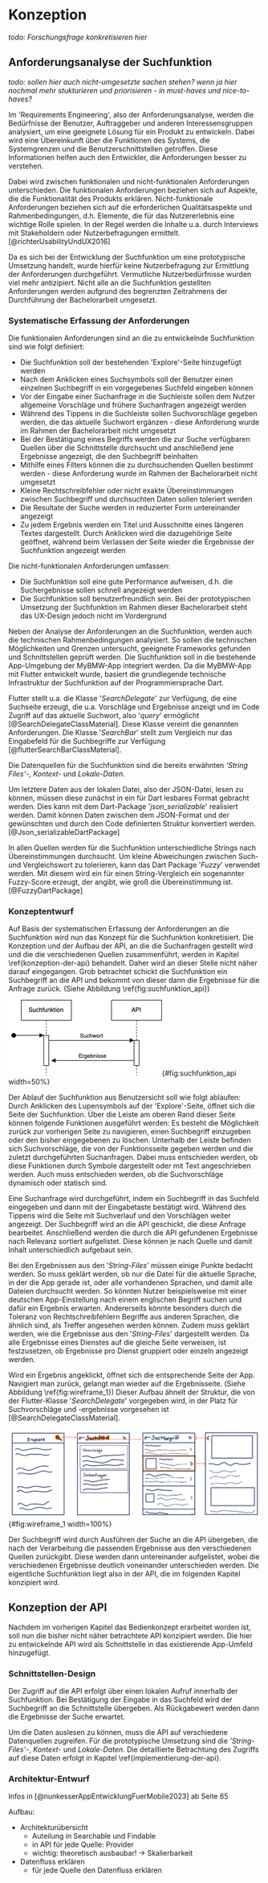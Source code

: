 # Konzeption

*todo: Forschungsfrage konkretisieren hier*
<!-- Überblick über die Zielsetzung der Konzeption der Suchfunktion.
Erläuterung der Relevanz der Suchfunktion innerhalb der MyBMW-App.
Beschreibung des strukturellen Aufbaus der Konzeption. -->



## Anforderungsanalyse der Suchfunktion

*todo: sollen hier auch nicht-umgesetzte sachen stehen? wenn ja hier nochmal mehr stukturieren und priorisieren - in must-haves und nice-to-haves?*

Im 'Requirements Engineering', also der Anforderungsanalyse, werden die Bedürfnisse der Benutzer, Auftraggeber und anderen Interessensgruppen analysiert, um eine geeignete Lösung für ein Produkt zu entwickeln. Dabei wird eine Übereinkunft über die Funktionen des Systems, die Systemgrenzen und die Benutzerschnittstellen getroffen. Diese Informationen helfen auch den Entwickler, die Anforderungen besser zu verstehen.
<!-- Requirements Engineering / Anforderungsanalyse [@richterUsabilityUndUX2016]:
- Erarbeitung und Erhaltung von Übereinkunft der Stakeholder über Funktionen von System
- Vermittelt Entwicklern besseres Verständnis der Anforderungen
- Definition von Systemgrenzen und Benutzerschnittstellen (mit Fokus auf Bedürfnisse und Ziele der Benutzer)
- Anforderungen ('Requirements') sind ein Teil der primären Disziplinen des Software Engineerings
- Bedürnisse von Benutzern, Auftraggeber und weiteren Interessengruppen (Stakeholder) aufzuarbeiten, damit passende Lösung daraus erstellt werden kann
- Aufbauend auf Bedürfnissen: Erarbeitung von Rahmenbedingungne und Qualitätsanfroderungen
- Bei der Mobilen User Experience: Wer ist die anvisierte Zielgruppe und was sind deren Bedürfnisse? In welchem Kontext und in welchen Situationen wird die Anwendung verwendet? Welche Funktionen sind für die Benutzer in diesen Situationen wirklich nutzbringend?  -->
Dabei wird zwischen funktionalen und nicht-funktionalen Anforderungen unterschieden. Die funktionalen Anforderungen beziehen sich auf Aspekte, die die Funktionalität des Produkts erklären. Nicht-funktionale Anforderungen beziehen sich auf die erforderlichen Qualitätsaspekte und Rahmenbedingungen, d.h. Elemente, die für das Nutzererlebnis eine wichtige Rolle spielen. In der Regel werden die Inhalte u.a. durch Interviews mit Stakeholdern oder Nutzerbefragungen ermittelt. [@richterUsabilityUndUX2016]

<!-- Funktionale und nicht-funktionale Anforderungen [@richterUsabilityUndUX2016]:
- Funktionale Anforderungen: 
    - Aspekte die mit Funktionsangebot von Produkt zusammenhängen
    - z.B. Suchen, Bestellen, Bewerten
- Nicht-funktionale Anforderungen:
    - geforderte Qualitätsaspekte und Rahmenbedingungen
    - z.B. Anforderungen zur Verfügbarkeit, Antwortzeit, Ausfallsicherheit
    - wichtige Rolle für Nutzererlebnis, Auswirkungen auf verwendete Technologien
- Methoden normalerweise: Interviews und Gespräche mit verscheidenen Stakeholdern, Analyse von Altsystemen und Dokumentationen, Interviews mit Nutzern -->

Da es sich bei der Entwicklung der Suchfunktion um eine prototypische Umsetzung handelt, wurde hierfür keine Nutzerbefragung zur Ermittlung der Anforderungen durchgeführt. Vermutliche Nutzerbedürfnisse wurden viel mehr antizipiert. Nicht alle an die Suchfunktion gestellten Anforderungen werden aufgrund des begrenzten Zeitrahmens der Durchführung der Bachelorarbeit umgesetzt.

<!-- - Aber - hier nur prototypische umsetzung, groben Anforderungen kamen von Abteilung und so formuliert, dass es für den protoypschen Umfang sinn macht -->


### Systematische Erfassung der Anforderungen

<!--todo: das rein oder raus - Die identifizierte Zielgruppe der Suchfunktion sind alle Nutzer der MyBMW App - insbesondere diejenigen, die Inhalte innerhalb der App suchen und schnell finden wollen. So können diese nach einem Stichwort, z.B. 'Klima', suchen und bekommen dann die Ergebnisse der App-Inhalte angezeigt, in denen dieses Wort vorkommt. -->

<!-- - *Identifizierung der Zielgruppe und deren Bedürfnisse*
    - *Identifizieren Sie die Zielgruppe und deren Erwartungen an die Suchfunktion*
        Zielgruppe:
        - Alle Benutzer der BMW App
        - besonders die, die speziell auf der Suche nach etwas sind: Tutorial, mehr Informationen über bestimmte Funktion, Interesse an bestimmter Funktion (z.B. Navigation oder Klima)
        Erwartungen:
        - Grundsätzlich: Das Finden, wonach gesucht wird
        - Ideal: Beim Suchen Vorschläge
        - nach Suchen: Übersichtliche Darstellung aller möglichen Ergebnisse, beim Drücken auf Ergebnis möchte man direkt zur Information gelangen
        - evtl. Suchverlauf anzeigen
        - allgemein: relevante Suchergebnisse, schnelle Reaktionszeit -->

<!-- - *Analyse der Suchszenarien*
    - Suche nach einem Stichwort, um zu sehen, ob in letzter Zeit Updates dafür waren -> z.B. 'Klima' eingeben und schauen, ob es in den Release Notes vorgekommen ist, evtl. hierfür gleich Filter
    - Schnelles Suchen nach Tutorial/genauerer Anleitung: z.B. 'Navigation' eingeben und auf How-To-Video stoßen, zuvor ist die Filterung nach 'Video' oder 'Tutorial' möglich -->

Die funktionalen Anforderungen sind an die zu entwickelnde Suchfunktion sind wie folgt definiert:

- Die Suchfunktion soll der bestehenden 'Explore'-Seite hinzugefügt werden
- Nach dem Anklicken eines Suchsymbols soll der Benutzer einen einzelnen <!-- todo: ist wirklich einzeln oder nicht? --> Suchbegriff in ein vorgegebenes Suchfeld eingeben können
- Vor der Eingabe einer Suchanfrage in die Suchleiste sollen dem Nutzer allgemeine Vorschläge und frühere Suchanfragen angezeigt werden
- Während des Tippens in die Suchleiste sollen Suchvorschläge gegeben werden, die das aktuelle Suchwort ergänzen - diese Anforderung wurde im Rahmen der Bachelorarbeit nicht umgesetzt <!-- wie das?-->
- Bei der Bestätigung eines Begriffs werden die zur Suche verfügbaren Quellen über die Schnittstelle durchsucht und anschließend jene Ergebnisse angezeigt, die den Suchbegriff beinhalten
- Mithilfe eines Filters können die zu durchsuchenden Quellen bestimmt werden - diese Anforderung wurde im Rahmen der Bachelorarbeit nicht umgesetzt <!-- wie des?! -->
- Kleine Rechtschreibfehler oder nicht exakte Übereinstimmungen zwischen Suchbegriff und durchsuchten Daten sollen toleriert werden
- Die Resultate der Suche werden in reduzierter Form untereinander angezeigt
- Zu jedem Ergebnis werden ein Titel und Ausschnitte eines längeren Textes dargestellt. Durch Anklicken wird die dazugehörige Seite geöffnet, während beim Verlassen der Seite wieder die Ergebnisse der Suchfunktion angezeigt werden

<!-- Text ohne Stichpunkte:
Die funktionalen Anforderungen sind an die zu entwickelnde Suchfunktion sind wie folgt definiert. Die Suchfunktion soll der bestehenden 'Explore'-Seite hinzugefügt werden. Nach dem Anklicken eines Suchsymbols soll der Benutzer einen einzelnen Suchbegriff in ein vorgegebenes Suchfeld eingeben können. Dabei sollen kleine Rechtschreibfehler oder nicht exakte Übereinstimmungen zwischen Suchbegriff und durchsuchten Daten toleriert werden. Vor der Eingabe einer Suchanfrage in die Suchleiste sollen dem Nutzer Vorschläge und frühere Suchanfragen angezeigt werden. Bei der Eingabe eines Begriffs werden die zur Suche verfügbaren Quellen werden über die Schnittstelle durchsucht und anschließend jene Ergebnisse angezeigt, die den Suchbegriff beinhalten. Die Resultate der Suche werden dabei in reduzierter Form untereinander angezeigt. Zu jedem Ergebnis werden ein Titel und Ausschnitte eines längeren Textes dargestellt. Durch Anklicken wird die dazugehörige Seite geöffnet, während beim Verlassen der Seite wieder die Ergebnisse der Suchfunktion angezeigt werden.  -->

Die nicht-funktionalen Anforderungen umfassen:

- Die Suchfunktion soll eine gute Performance aufweisen, d.h. die Suchergebnisse sollen schnell angezeigt werden
- Die Suchfunktion soll benutzerfreundlich sein. Bei der prototypischen Umsetzung der Suchfunktion im Rahmen dieser Bachelorarbeit steht das UX-Design jedoch nicht im Vordergrund

<!-- Text ohne Stichpunkte:
Als nicht-funktionale Anforderung soll die Suchfunktion eine gute Performance aufweisen, d.h. die Suchergebnisse sollen schnell angezeigt werden. Außerdem soll die Suchfunktion benutzerfreundlich sein. Bei der prototypischen Umsetzung der Suchfunktion im Rahmen dieser Bachelorarbeit steht das UX-Design jedoch nicht im Vordergrund. -->

<!-- - *Definition von Qualitätsanforderungen (Usability, Performance, Sicherheit etc.)*

    - *Definieren Sie funktionale und nicht-funktionale Anforderungen an die Suchfunktion (Funktionale Anforderungen: Hierbei handelt es sich um Anforderungen, die in spezifischem Zusammenhang mit dem Projekt stehen. Nicht-funktionale Anforderungen: Alle anderen Anforderungen gibt es auch bei mehreren Projekten, wie etwa das Zeitmanagement oder den Ressourcenverbrauch.)* -->

<!--
Funktionale Anforderungen
1. Freie Textsuche:
    - Die Nutzer können frei Suchbegriffe in ein Suchfeld eingeben, um nach Inhalten zu suchen.
    - Die Suche soll alle durchsuchbaren Bereiche (Explore-Page mit Tutorials und Artikeln, Release Notes, MyHighlights) abdecken.
    - Die Suche soll mit AND- oder OR-Verknüpfung mehrere Suchbegriffe unterstützen.
2. Suchergebnisse:
    - Die Suchergebnisse sollen untereinander angezeigt werden.
    - Dabei soll die Quelle bzw. Kategorie erkennbar sein
    - Durch Drücken auf das Ergebnis soll zum Ort der Daten innerhalb der App navigiert werden
3. Filterung der Suche:
    - Die Suchergebnisse können nach Kategorien wie Tutorials, Artikel, Release Notes usw. gefiltert werden. (evtl.)
4. Suchverlauf:
    - Vor Eingabe des Suchbegriffes soll der Verlauf der letzen Suchanfragen angezeigt werden
5. Suchvorschläge (noch nicht sicher):
    - Während der Eingabe werden Suchvorschläge angezeigt, um die Suche zu erleichtern.
    - Falsch geschriebene Suchbegriffe werden erkannt und Verbesserungsvorschläge angezeigt.

Nicht-funktionale Anforderungen
    1. Usability:
        - Die Suchfunktion soll intuitiv und einfach zu bedienen sein.
        - Die Darstellung der Suchergebnisse muss übersichtlich und verständlich sein.
        - Das Design der Suchfunktion soll konsistent mit dem restlichen App-Design sein.
    2. Performance:
        Die Suchfunktion muss eine schnelle Reaktionszeit auf Nutzereingaben aufweisen.
        Die Anzeige von Suchvorschlägen und Suchergebnissen soll zeitnah erfolgen.
        Die Suchfunktion muss auch bei hoher Nutzerlast zuverlässig und performant arbeiten.

- *Priorisieren Sie die Anforderungen nach Wichtigkeit und Umsetzungsaufwand *  
    1. Freie Textsuche
    2. Suchergebnisse
    3. Filterung
    4. Verlauf
    5. Vorschläge -->

Neben der Analyse der Anforderungen an die Suchfunktion, werden auch die technischen Rahmenbedingungen analysiert. So sollen die technischen Möglichkeiten und Grenzen untersucht, geeignete Frameworks gefunden und Schnittstellen geprüft werden. 
Die Suchfunktion soll in die bestehende App-Umgebung der MyBMW-App integriert werden. Da die MyBMW-App mit Flutter entwickelt wurde, basiert die grundlegende technische Infrastruktur der Suchfunktion auf der Programmiersprache Dart.

Flutter stellt u.a. die Klasse '*SearchDelegate*' zur Verfügung, die eine Suchseite erzeugt, die u.a. Vorschläge und Ergebnisse anzeigt und im Code Zugriff auf das aktuelle Suchwort, also '*query*' ermöglicht [@SearchDelegateClassMaterial]. Diese Klasse vereint die genannten Anforderungen. Die Klasse '*SearchBar*' stellt zum Vergleich nur das Eingabefeld für die Suchbegriffe zur Verfügung [@flutterSearchBarClassMaterial].

Die Datenquellen für die Suchfunktion sind die bereits erwähnten *'String Files'-*, *Kontext-* und *Lokale-Daten*. 

Um letztere Daten aus der lokalen Datei, also der JSON-Datei, lesen zu können, müssen diese zunächst in ein für Dart lesbares Format gebracht werden. Dies kann mit dem Dart-Package '*json_serializable*' realisiert werden. Damit können Daten zwischen dem JSON-Format und der gewünschten und durch den Code definierten Struktur konvertiert werden. [@Json_serializableDartPackage]

In allen Quellen werden für die Suchfunktion unterschiedliche Strings nach Übereinstimmungen durchsucht. Um kleine Abweichungen zwischen Such- und Vergleichswort zu tolerieren, kann das Dart Package '*Fuzzy*' verwendet werden. Mit diesem wird ein für einen String-Vergleich ein sogenannter Fuzzy-Score erzeugt, der angibt, wie groß die Übereinstimmung ist. [@FuzzyDartPackage]

<!-- - alles in sprache dart, weil App in flutter
- hier: search delegate
- Datenquellen: verschiedene lokale Quellen - anbindung aus quelle von app, lokaler jsondatei -> jsonSerialzable, durchsuchung der übersetzungs-files
- verschiedene suchfunktionen - was sinnvoll hier
- integration in bestehende systeme -> suchfunktion wird zu seite hinzugefügt -->
<!-- - *Analyse der technischen Rahmenbedingungen*
    - *Untersuchen Sie die technischen Möglichkeiten und Grenzen der Plattform/App*
        - Suchfunktion selber mit Flutter 'SearchBar' [@flutterSearchBarClassMaterial] -> Ergebnisse der Query in Liste packen
        - Kann ich bei einem Ergebnis tatsächlich auf die Quelle / den Ort der Daten kommen? Muss ich bzw. wie speichere ich den Ort dieser Information
        - Rechschreibung: Fuzzy
        - Suchalgorithmen: Abgleich - nur reine Textsuche
    - *Prüfen Sie die Verfügbarkeit und Eignung von Bibliotheken/Frameworks für die Suchfunktion*
        - SearchBar von Flutter [@flutterSearchBarClassMaterial]
        - SearchDeligate
    - *Identifizieren Sie mögliche Schnittstellen zu anderen Systemkomponenten*
        - für eingabe mit Json: JsonSerializable -->

### Konzeptentwurf 

Auf Basis der systematischen Erfassung der Anforderungen an die Suchfunktion wird nun das Konzept für die Suchfunktion konkretisiert. Die Konzeption und der Aufbau der API, an die die Suchanfragen gestellt wird und die die verschiedenen Quellen zusammenführt, werden in Kapitel \ref{konzeption-der-api} behandelt. Daher wird an dieser Stelle nicht näher darauf eingegangen. Grob betrachtet schickt die Suchfunktion ein Suchbegriff an die API und bekommt von dieser dann die Ergebnisse für die Anfrage zurück. (Siehe Abbildung \ref{fig:suchfunktion_api}) 

![Quelle: eigenes Diagramm, 2025](source/figures/Suchfunktion_API.drawio.png){#fig:suchfunktion_api width=50%}

Der Ablauf der Suchfunktion aus Benutzersicht soll wie folgt ablaufen: Durch Anklicken des Lupensymbols auf der 'Explore'-Seite, öffnet sich die Seite der Suchfunktion. Über die Leiste am oberen Rand dieser Seite können folgende Funktionen ausgeführt werden: Es besteht die Möglichkeit zurück zur vorherigen Seite zu navigieren, einen Suchbegriff einzugeben oder den bisher eingegebenen zu löschen. Unterhalb der Leiste befinden sich Suchvorschläge, die von der Funktionsseite gegeben werden und die zuletzt durchgeführten Suchanfragen. Dabei muss entschieden werden, ob diese Funktionen durch Symbole dargestellt oder mit Text angeschrieben werden. Auch muss entschieden werden, ob die Suchvorschläge dynamisch oder statisch sind.

Eine Suchanfrage wird durchgeführt, indem ein Suchbegriff in das Suchfeld eingegeben und dann mit der Eingabetaste bestätigt wird. Während des Tippens wird die Seite mit Suchverlauf und den Vorschlägen weiter angezeigt. Der Suchbegriff wird an die API geschickt, die diese Anfrage bearbeitet. Anschließend werden die durch die API gefundenen Ergebnisse nach Relevanz sortiert aufgelistet. Diese können je nach Quelle und damit Inhalt unterschiedlich aufgebaut sein. 

Bei den Ergebnissen aus den '*String-Files*' müssen einige Punkte bedacht werden. So muss geklärt werden, ob nur die Datei für die aktuelle Sprache, in der die App gerade ist, oder alle vorhandenen Sprachen, und damit alle Dateien durchsucht werden. So könnten Nutzer beispielsweise mit einer deutschen App-Einstellung nach einem englischen Begriff suchen und dafür ein Ergebnis erwarten. Andererseits könnte besonders durch die Toleranz von Rechtschreibfehlern Begriffe aus anderen Sprachen, die ähnlich sind, als Treffer angesehen werden können. Zudem muss geklärt werden, wie die Ergebnisse aus den '*String-Files*' dargestellt werden. Da alle Ergebnisse eines Dienstes auf die gleiche Seite verweisen, ist festzusetzen, ob Ergebnisse pro Dienst gruppiert oder einzeln angezeigt werden.

Wird ein Ergebnis angeklickt, öffnet sich die entsprechende Seite der App. Navigiert man zurück, gelangt man wieder auf die Ergebnisseite. (Siehe Abbildung \ref{fig:wireframe_1}) Dieser Aufbau ähnelt der Struktur, die von der Flutter-Klasse '*SearchDelegate*' vorgegeben wird, in der Platz für Suchvorschläge und -ergebnisse vorgesehen ist [@SearchDelegateClassMaterial]. 

![Quelle: eigene Zeichnung, 2025](source/figures/Wireframes_ba_1.png){#fig:wireframe_1 width=100%}

Der Suchbegriff wird durch Ausführen der Suche an die API übergeben, die nach der Verarbeitung die passenden Ergebnisse aus den verschiedenen Quellen zurückgibt. Diese werden dann untereinander aufgelistet, wobei die verschiedenen Ergebnisse deutlich voneinander unterschieden werden. Die eigentliche Suchfunktion liegt also in der API, die im folgenden Kapitel konzipiert wird.

<!-- - *Architekturdesign*
    - *Entwerfen Sie die Systemarchitektur der Suchfunktion*
        - mit draw.io !
    - *Legen Sie die Schnittstellen und Datenflüsse zwischen den Komponenten fest*
    - *Wählen Sie geeignete Technologien und Frameworks für die Umsetzung aus*
    - *Integration in das Gesamtkonzept der Anwendung*
- *Interaktionsdesign*
    - *Konzipieren Sie das Nutzererlebnis und die Interaktionsabläufe der Suchfunktion*
    - *Erstellen Sie Wireframes oder Mockups zur Visualisierung des Designs*
    - *Berücksichtigen Sie Aspekte wie Usability, Barrierefreiheit und Responsivität- Konzeption der Suchlogik und Ergebnispräsentation* -->

## Konzeption der API

Nachdem im vorherigen Kapitel das Bedienkonzept erarbeitet worden ist, soll nun die bisher nicht näher betrachtete API konzipiert werden. Die hier zu entwickelnde API wird als Schnittstelle in das existierende App-Umfeld hinzugefügt.

### Schnittstellen-Design

Der Zugriff auf die API erfolgt über einen lokalen Aufruf innerhalb der Suchfunktion. Bei Bestätigung der Eingabe in das Suchfeld wird der Suchbegriff an die Schnittstelle übergeben. Als Rückgabewert werden dann die Ergebnisse der Suche erwartet. <!-- todo: des nochma anders? -->

Um die Daten auslesen zu können, muss die API auf verschiedene Datenquellen zugreifen. Für die prototypische Umsetzung sind die *'String-Files'-*, *Kontext-* und *Lokale-Daten*. Die detaillierte Betrachtung des Zugriffs auf diese Daten erfolgt in Kapitel \ref{implementierung-der-api}.

### Architektur-Entwurf

Infos in [@nunkesserAppEntwicklungFuerMobile2023] ab Seite 65

Aufbau:

- Architekturübersicht
    - Auteilung in Searchable und Findable
    - in API für jede Quelle: Provider
    - wichtig: theoretisch ausbaubar! -> Skalierbarkeit
- Datenfluss erklären
    - für jede Quelle den Datenfluss erklären
